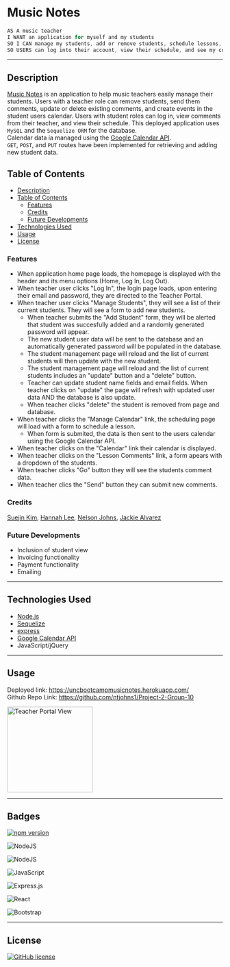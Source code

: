 # Music Notes
```jsx
AS A music teacher
I WANT an application for myself and my students
SO I CAN manage my students, add or remove students, schedule lessons, and send comments
SO USERS can log into their account, view their schedule, and see my comments to them

```

---

## Description 

[Music Notes](https://uncbootcampmusicnotes.herokuapp.com/) is an application to help music teachers easily manage their students. Users with a teacher role can remove students, send them comments, update or delete existing comments, and create events in the student users calendar. Users with student roles can log in, view comments from their teacher, and view their schedule. This deployed application uses `MySQL` and the `Sequelize ORM` for the database.<br>
Calendar data ia managed using the [Google Calendar API](https://developers.google.com/calendar).<br>
`GET`, `POST`, and `PUT` routes have been implemented for retrieving and adding new student data.

## Table of Contents

  - [Description](#description)
  - [Table of Contents](#table-of-contents)
    - [Features](#features)
    - [Credits](#credits)
    - [Future Developments](#future-developments)
  - [Technologies Used](#technologies-used)
  - [Usage](#usage)
  - [License](#license)



### Features
* When application home page loads, the homepage is displayed with the header and its menu options (Home, Log In, Log Out).
* When teacher user clicks "Log In", the login page loads, upon entering their email and password, they are directed to the Teacher Portal.
* When teacher user clicks "Manage Students", they will see a list of their current students. They will see a form to add new students.
  * When teacher submits the "Add Student" form, they will be alerted that student was succesfully added and a randomly generated password will appear.
  * The new student user data will be sent to the database and an automatically generated password will be populated in the database.
  * The student management page will reload and the list of current students will then update with the new student.
  * The student management page will reload and the list of current students includes an "update" button and a "delete" button.
  * Teacher can update student name fields and email fields. When teacher clicks on "update" the page will refresh with updated user data AND the database is also update.
  * When teacher clicks "delete" the student is removed from page and database.
* When teacher clicks the "Manage Calendar" link, the scheduling page will load with a form to schedule a lesson.
  * When form is submited, the data is then sent to the users calendar using the Google Calendar API.
* When teacher clicks on the "Calendar" link their calendar is displayed.
* When teacher clicks on the "Lesson Comments" link, a form apears with a dropdown of the students.
* When teacher clicks "Go" button they will see the students comment data.
* When teacher clics the "Send" button they can submit new comments.

### Credits
[Suejin Kim](https://github.com/suejinkim20), [Hannah Lee](https://github.com/hanlee-311), [Nelson Johns](https://github.com/ntjohns1), [Jackie Alvarez](https://github.com/jaque-leen)


### Future Developments
* Inclusion of student view
* Invoicing functionality
* Payment functionality
* Emailing

---

## Technologies Used
* [Node.js](https://nodejs.org/en/docs/)
* [Sequelize](https://sequelize.org/)
* [express](http://expressjs.com/en/api.html)
* [Google Calendar API](https://developers.google.com/calendar)
* JavaScript/jQuery

---

## Usage
Deployed link: https://uncbootcampmusicnotes.herokuapp.com/ <br>
Github Repo Link: https://github.com/ntjohns1/Project-2-Group-10

<img src="./public/images/MusicNotesGif.gif" alt="Teacher Portal View" width="auto" height="200">

---

## Badges

[![npm version](https://img.shields.io/npm/v/react.svg?style=flat)](https://www.npmjs.com/package/react)

<img alt="NodeJS" src="https://img.shields.io/badge/node.js-%2343853D.svg?&style=for-the-badge&logo=node.js&logoColor=white"/><br>

<img alt="NodeJS" src="https://img.shields.io/badge/node.js-%2343853D.svg?&style=for-the-badge&logo=node.js&logoColor=white"/><br>

<img alt="JavaScript" src="https://img.shields.io/badge/javascript-%23323330.svg?&style=for-the-badge&logo=javascript&logoColor=%23F7DF1E"/><br>

<img alt="Express.js" src="https://img.shields.io/badge/express.js-%23404d59.svg?&style=for-the-badge"/><br>

<img alt="React" src="https://img.shields.io/badge/react-%2320232a.svg?&style=for-the-badge&logo=react&logoColor=%2361DAFB"/><br>

<img alt="Bootstrap" src="https://img.shields.io/badge/bootstrap-%23563D7C.svg?&style=for-the-badge&logo=bootstrap&logoColor=white"/>

---

## License

[![GitHub license](https://img.shields.io/badge/license-MIT-blue.svg)](https://github.com/facebook/react/blob/master/LICENSE)<br>


